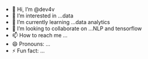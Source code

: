 - 👋 Hi, I’m @dev4v
- 👀 I’m interested in ...data
- 🌱 I’m currently learning ...data analytics
- 💞️ I’m looking to collaborate on ...NLP and tensorflow
- 📫 How to reach me ...
- 😄 Pronouns: ...
- ⚡ Fun fact: ...

<!---
dev4v/dev4v is a ✨ special ✨ repository because its `README.md` (this file) appears on your GitHub profile.
You can click the Preview link to take a look at your changes.
--->
